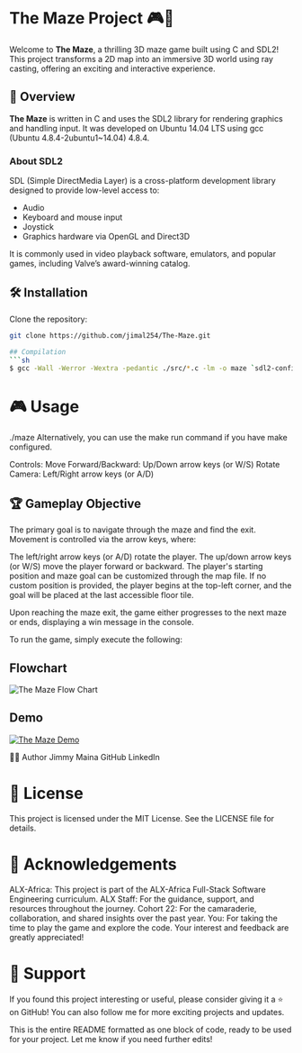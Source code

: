 
# The Maze Project 🎮🧩

Welcome to **The Maze**, a thrilling 3D maze game built using C and SDL2! This project transforms a 2D map into an immersive 3D world using ray casting, offering an exciting and interactive experience.

## 🚀 Overview

**The Maze** is written in C and uses the SDL2 library for rendering graphics and handling input. It was developed on Ubuntu 14.04 LTS using gcc (Ubuntu 4.8.4-2ubuntu1~14.04) 4.8.4.

### About SDL2

SDL (Simple DirectMedia Layer) is a cross-platform development library designed to provide low-level access to:
- Audio
- Keyboard and mouse input
- Joystick
- Graphics hardware via OpenGL and Direct3D

It is commonly used in video playback software, emulators, and popular games, including Valve’s award-winning catalog.

## 🛠️ Installation

Clone the repository:

```bash
git clone https://github.com/jimal254/The-Maze.git

## Compilation
```sh
$ gcc -Wall -Werror -Wextra -pedantic ./src/*.c -lm -o maze `sdl2-config --cflags` `sdl2-config --libs`;
```
# 🎮 Usage
./maze
Alternatively, you can use the make run command if you have make configured.

Controls:
Move Forward/Backward: Up/Down arrow keys (or W/S)
Rotate Camera: Left/Right arrow keys (or A/D)
## 🏆 Gameplay Objective
The primary goal is to navigate through the maze and find the exit. Movement is controlled via the arrow keys, where:

The left/right arrow keys (or A/D) rotate the player.
The up/down arrow keys (or W/S) move the player forward or backward.
The player's starting position and maze goal can be customized through the map file. If no custom position is provided, the player begins at the top-left corner, and the goal will be placed at the last accessible floor tile.

Upon reaching the maze exit, the game either progresses to the next maze or ends, displaying a win message in the console.


To run the game, simply execute the following:
## Flowchart
![The Maze Flow Chart](https://i.imgur.com/t0MxNni.png)

## Demo
[![The Maze Demo](https://i.imgur.com/5Ss7s1S.png)](https://www.youtube.com/embed/6T2N8gNUTQ8)

👨‍💻 Author
Jimmy Maina
GitHub
LinkedIn

# 📝 License
This project is licensed under the MIT License. See the LICENSE file for details.

# 🙏 Acknowledgements
ALX-Africa: This project is part of the ALX-Africa Full-Stack Software Engineering curriculum.
ALX Staff: For the guidance, support, and resources throughout the journey.
Cohort 22: For the camaraderie, collaboration, and shared insights over the past year.
You: For taking the time to play the game and explore the code. Your interest and feedback are greatly appreciated!
# 🌟 Support
If you found this project interesting or useful, please consider giving it a ⭐️ on GitHub! You can also follow me for more exciting projects and updates.

This is the entire README formatted as one block of code, ready to be used for your project. Let me know if you need further edits!

